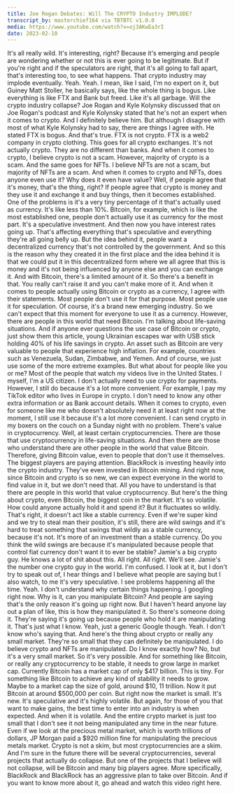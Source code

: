 ```yaml
---
title: Joe Rogan Debates: Will The CRYPTO Industry IMPLODE?
transcript_by: masterchief164 via TBTBTC v1.0.0
media: https://www.youtube.com/watch?v=oj3AKwEa3rI
date: 2023-02-10
---
```


 It's all really wild. It's interesting, right? Because it's emerging and people are wondering whether or not this is ever going to be legitimate. But if you're right and if the speculators are right, that it's all going to fall apart, that's interesting too, to see what happens. That crypto industry may implode eventually. Yeah. Yeah. I mean, like I said, I'm no expert on it, but Guiney Matt Stoller, he basically says, like the whole thing is bogus. Like everything is like FTX and Bank but freed. Like it's all garbage. Will the crypto industry collapse? Joe Rogan and Kyle Kolynsky discussed that on Joe Rogan's podcast and Kyle Kolynsky stated that he's not an expert when it comes to crypto. And I definitely believe him. But although I disagree with most of what Kyle Kolynsky had to say, there are things I agree with. He stated FTX is bogus. And that's true. FTX is not crypto. FTX is a web2 company in crypto clothing. This goes for all crypto exchanges. It's not actually crypto. They are no different than banks. And when it comes to crypto, I believe crypto is not a scam. However, majority of crypto is a scam. And the same goes for NFTs. I believe NFTs are not a scam, but majority of NFTs are a scam. And when it comes to crypto and NFTs, does anyone even use it? Why does it even have value? Well, if people agree that it's money, that's the thing, right? If people agree that crypto is money and they use it and exchange it and buy things, then it becomes established. One of the problems is it's a very tiny percentage of it that's actually used as currency. It's like less than 10%. Bitcoin, for example, which is like the most established one, people don't actually use it as currency for the most part. It's a speculative investment. And then now you have interest rates going up. That's affecting everything that's speculative and everything they're all going belly up. But the idea behind it, people want a decentralized currency that's not controlled by the government. And so this is the reason why they created it in the first place and the idea behind it is that we could put it in this decentralized form where we all agree that this is money and it's not being influenced by anyone else and you can exchange it. And with Bitcoin, there's a limited amount of it. So there's a benefit in that. You really can't raise it and you can't make more of it. And when it comes to people actually using Bitcoin or crypto as a currency, I agree with their statements. Most people don't use it for that purpose. Most people use it for speculation. Of course, it's a brand new emerging industry. So we can't expect that this moment for everyone to use it as a currency. However, there are people in this world that need Bitcoin. I'm talking about life-saving situations. And if anyone ever questions the use case of Bitcoin or crypto, just show them this article, young Ukrainian escapes war with USB stick holding 40% of his life savings in crypto. An asset such as Bitcoin are very valuable to people that experience high inflation. For example, countries such as Venezuela, Sudan, Zimbabwe, and Yemen. And of course, we just use some of the more extreme examples. But what about for people like you or me? Most of the people that watch my videos live in the United States. I myself, I'm a US citizen. I don't actually need to use crypto for payments. However, I still do because it's a lot more convenient. For example, I pay my TikTok editor who lives in Europe in crypto. I don't need to know any other extra information or as Bank account details. When it comes to crypto, even for someone like me who doesn't absolutely need it at least right now at the moment, I still use it because it's a lot more convenient. I can send crypto in my boxers on the couch on a Sunday night with no problem. There's value in cryptocurrency. Well, at least certain cryptocurrencies. There are those that use cryptocurrency in life-saving situations. And then there are those who understand there are other people in the world that value Bitcoin. Therefore, giving Bitcoin value, even to people that don't use it themselves. The biggest players are paying attention. BlackRock is investing heavily into the crypto industry. They've even invested in Bitcoin mining. And right now, since Bitcoin and crypto is so new, we can expect everyone in the world to find value in it, but we don't need that. All you have to understand is that there are people in this world that value cryptocurrency. But here's the thing about crypto, even Bitcoin, the biggest coin in the market. It's so volatile. How could anyone actually hold it and spend it? But it fluctuates so wildly. That's right, it doesn't act like a stable currency. Even if we're super kind and we try to steal man their position, it's still, there are wild swings and it's hard to treat something that swings that wildly as a stable currency, because it's not. It's more of an investment than a stable currency. Do you think the wild swings are because it's manipulated because people that control fiat currency don't want it to ever be stable? Jamie's a big crypto guy. He knows a lot of shit about this. All right. All right. We'll see. Jamie's the number one crypto guy in the world. I'm confused. I look at it, but I don't try to speak out of, I hear things and I believe what people are saying but I also watch, to me it's very speculative. I see problems happening all the time. Yeah. I don't understand why certain things happening. I googling right now. Why is it, can you manipulate Bitcoin? And people are saying that's the only reason it's going up right now. But I haven't heard anyone lay out a plan of like, this is how they manipulated it. So there's someone doing it. They're saying it's going up because people who hold it are manipulating it. That's just what I know. Yeah, just a generic Google though. Yeah. I don't know who's saying that. And here's the thing about crypto or really any small market. They're so small that they can definitely be manipulated. I do believe crypto and NFTs are manipulated. Do I know exactly how? No, but it's a very small market. So it's very possible. And for something like Bitcoin, or really any cryptocurrency to be stable, it needs to grow large in market cap. Currently Bitcoin has a market cap of only $417 billion. This is tiny. For something like Bitcoin to achieve any kind of stability it needs to grow. Maybe to a market cap the size of gold, around $10, 11 trillion. Now it put Bitcoin at around $500,000 per coin. But right now the market is small. It's new. It's speculative and it's highly volatile. But again, for those of you that want to make gains, the best time to enter into an industry is when expected. And when it is volatile. And the entire crypto market is just too small that I don't see it not being manipulated any time in the near future. Even if we look at the precious metal market, which is worth trillions of dollars, JP Morgan paid a $920 million fine for manipulating the precious metals market. Crypto is not a skim, but most cryptocurrencies are a skim. And I'm sure in the future there will be several cryptocurrencies, several projects that actually do collapse. But one of the projects that I believe will not collapse, will be Bitcoin and many big players agree. More specifically, BlackRock and BlackRock has an aggressive plan to take over Bitcoin. And if you want to know more about it, go ahead and watch this video right here.
